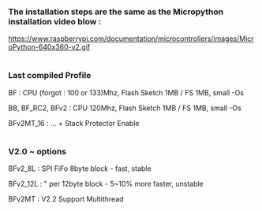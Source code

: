 

### The installation steps are the same as the Micropython installation video blow :

https://www.raspberrypi.com/documentation/microcontrollers/images/MicroPython-640x360-v2.gif

#

### Last compiled Profile 

BF : CPU (forgot : 100 or 133)Mhz, Flash Sketch 1MB / FS 1MB, small -Os 

BB, BF_RC2, BFv2 : CPU 120Mhz, Flash Sketch 1MB / FS 1MB, small -Os 

BFv2MT_16 : ... + Stack Protector Enable

#

### V2.0 ~ options

BFv2_8L : SPI FiFo 8byte block - fast, stable

BFv2_12L : " per 12byte block - 5~10% more faster, unstable

BFv2MT : V2.2 Support Multithread
